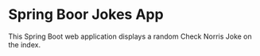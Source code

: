 # Spring Boor Jokes App
This Spring Boot web application displays a random Check Norris Joke on the index.